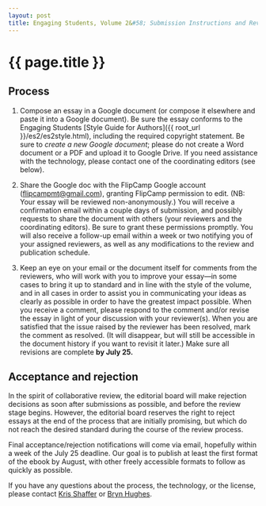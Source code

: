 ```yaml
---
layout: post
title: Engaging Students, Volume 2&#58; Submission Instructions and Review Process
---
```


# {{ page.title }} #

## Process ## 

1. Compose an essay in a Google document (or compose it elsewhere and paste it into a Google document). Be sure the essay conforms to the Engaging Students [Style Guide for Authors]({{ root_url }}/es2/es2style.html), including the required copyright statement. Be sure to *create a new Google document*; please do not create a Word document or a PDF and upload it to Google Drive. If you need assistance with the technology, please contact one of the coordinating editors (see below).

2. Share the Google doc with the FlipCamp Google account (flipcampmt@gmail.com), granting FlipCamp permission to edit. (NB: Your essay will be reviewed non-anonymously.) You will receive a confirmation email within a couple days of submission, and possibly requests to share the document with others (your reviewers and the coordinating editors). Be sure to grant these permissions promptly. You will also receive a follow-up email within a week or two notifying you of your assigned reviewers, as well as any modifications to the review and publication schedule.

3. Keep an eye on your email or the document itself for comments from the reviewers, who will work with you to improve your essay—in some cases to bring it up to standard and in line with the style of the volume, and in all cases in order to assist you in communicating your ideas as clearly as possible in order to have the greatest impact possible. When you receive a comment, please respond to the comment and/or revise the essay in light of your discussion with your reviewer(s). When you are satisfied that the issue raised by the reviewer has been resolved, mark the comment as resolved. (It will disappear, but will still be accessible in the document history if you want to revisit it later.) Make sure all revisions are complete **by July 25.**

## Acceptance and rejection ##

In the spirit of collaborative review, the editorial board will make rejection decisions as soon after submissions as possible, and before the review stage begins. However, the editorial board reserves the right to reject essays at the end of the process that are initially promising, but which do not reach the desired standard during the course of the review process.

Final acceptance/rejection notifications will come via email, hopefully within a week of the July 25 deadline. Our goal is to publish at least the first format of the ebook by August, with other freely accessible formats to follow as quickly as possible.

If you have any questions about the process, the technology, or the license, please contact [Kris Shaffer](mailto:kris.shaffer@gmail.com) or [Bryn Hughes](mailto:bryn.hughes@gmail.com).